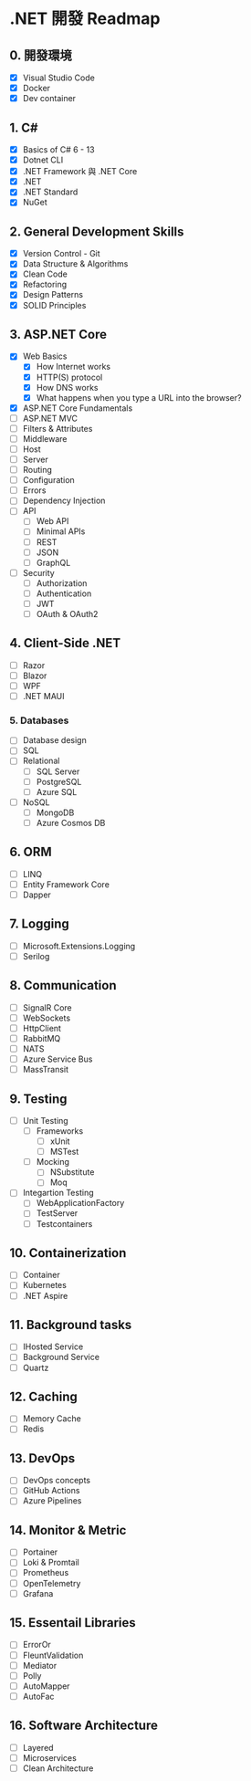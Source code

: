 # .NET 開發 Readmap

## 0. 開發環境
- [x] Visual Studio Code
- [x] Docker
- [x] Dev container

## 1. C#
- [x] Basics of C# 6 - 13
- [x] Dotnet CLI
- [x] .NET Framework 與 .NET Core
- [x] .NET
- [x] .NET Standard
- [x] NuGet

## 2. General Development Skills
- [x] Version Control - Git
- [x] Data Structure & Algorithms
- [x] Clean Code
- [x] Refactoring
- [x] Design Patterns
- [x] SOLID Principles

## 3. ASP.NET Core
- [x] Web Basics
  - [x] How Internet works
  - [x] HTTP(S) protocol
  - [x] How DNS works
  - [x] What happens when you type a URL into the browser?
- [x] ASP.NET Core Fundamentals
- [ ] ASP.NET MVC
- [ ] Filters & Attributes
- [ ] Middleware
- [ ] Host
- [ ] Server
- [ ] Routing
- [ ] Configuration
- [ ] Errors
- [ ] Dependency Injection
- [ ] API
  - [ ] Web API
  - [ ] Minimal APIs
  - [ ] REST
  - [ ] JSON
  - [ ] GraphQL
- [ ] Security
  - [ ] Authorization
  - [ ] Authentication
  - [ ] JWT
  - [ ] OAuth & OAuth2

## 4. Client-Side .NET
- [ ] Razor
- [ ] Blazor
- [ ] WPF
- [ ] .NET MAUI

### 5. Databases
- [ ] Database design
- [ ] SQL
- [ ] Relational
  - [ ] SQL Server
  - [ ] PostgreSQL
  - [ ] Azure SQL
- [ ] NoSQL
  - [ ] MongoDB
  - [ ] Azure Cosmos DB

## 6. ORM
- [ ] LINQ
- [ ] Entity Framework Core
- [ ] Dapper

## 7. Logging
- [ ] Microsoft.Extensions.Logging
- [ ] Serilog

## 8. Communication
- [ ] SignalR Core
- [ ] WebSockets
- [ ] HttpClient
- [ ] RabbitMQ
- [ ] NATS
- [ ] Azure Service Bus
- [ ] MassTransit

## 9. Testing
- [ ] Unit Testing
  - [ ] Frameworks
    - [ ] xUnit
    - [ ] MSTest
  - [ ] Mocking
    - [ ] NSubstitute
    - [ ] Moq
- [ ] Integartion Testing
  - [ ] WebApplicationFactory
  - [ ] TestServer
  - [ ] Testcontainers

## 10. Containerization
- [ ] Container
- [ ] Kubernetes
- [ ] .NET Aspire

## 11. Background tasks
- [ ] IHosted Service
- [ ] Background Service
- [ ] Quartz

## 12. Caching
- [ ] Memory Cache
- [ ] Redis

## 13. DevOps
- [ ] DevOps concepts
- [ ] GitHub Actions
- [ ] Azure Pipelines

## 14. Monitor & Metric
- [ ] Portainer
- [ ] Loki & Promtail
- [ ] Prometheus
- [ ] OpenTelemetry
- [ ] Grafana

## 15. Essentail Libraries
- [ ] ErrorOr
- [ ] FleuntValidation
- [ ] Mediator
- [ ] Polly
- [ ] AutoMapper
- [ ] AutoFac

## 16. Software Architecture
- [ ] Layered
- [ ] Microservices
- [ ] Clean Architecture
